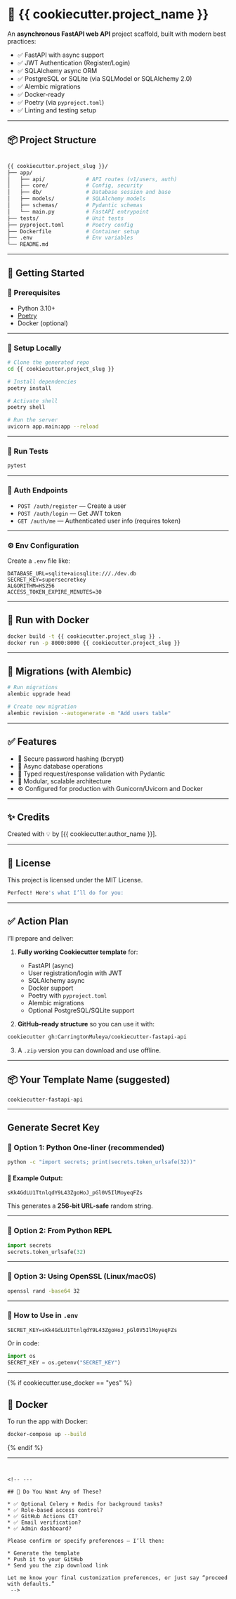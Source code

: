 # 🚀 {{ cookiecutter.project_name }}

An **asynchronous FastAPI web API** project scaffold, built with modern best practices:

- ✅ FastAPI with async support
- ✅ JWT Authentication (Register/Login)
- ✅ SQLAlchemy async ORM
- ✅ PostgreSQL or SQLite (via SQLModel or SQLAlchemy 2.0)
- ✅ Alembic migrations
- ✅ Docker-ready
- ✅ Poetry (via `pyproject.toml`)
- ✅ Linting and testing setup

---

## 📦 Project Structure

```bash

{{ cookiecutter.project_slug }}/
├── app/
│   ├── api/             # API routes (v1/users, auth)
│   ├── core/            # Config, security
│   ├── db/              # Database session and base
│   ├── models/          # SQLAlchemy models
│   ├── schemas/         # Pydantic schemas
│   └── main.py          # FastAPI entrypoint
├── tests/               # Unit tests
├── pyproject.toml       # Poetry config
├── Dockerfile           # Container setup
├── .env                 # Env variables
└── README.md

````

---

## 🚀 Getting Started

### 🔧 Prerequisites

- Python 3.10+
- [Poetry](https://python-poetry.org/docs/)
- Docker (optional)

---

### 🧱 Setup Locally

```bash
# Clone the generated repo
cd {{ cookiecutter.project_slug }}

# Install dependencies
poetry install

# Activate shell
poetry shell

# Run the server
uvicorn app.main:app --reload
````

---

### 🧪 Run Tests

```bash
pytest
```

---

### 🔐 Auth Endpoints

* `POST /auth/register` — Create a user
* `POST /auth/login` — Get JWT token
* `GET /auth/me` — Authenticated user info (requires token)

---

### ⚙️ Env Configuration

Create a `.env` file like:

```env
DATABASE_URL=sqlite+aiosqlite:///./dev.db
SECRET_KEY=supersecretkey
ALGORITHM=HS256
ACCESS_TOKEN_EXPIRE_MINUTES=30
```

---

## 🐳 Run with Docker

```bash
docker build -t {{ cookiecutter.project_slug }} .
docker run -p 8000:8000 {{ cookiecutter.project_slug }}
```

---

## 📜 Migrations (with Alembic)

```bash
# Run migrations
alembic upgrade head

# Create new migration
alembic revision --autogenerate -m "Add users table"
```

---

## ✅ Features

* 🔐 Secure password hashing (bcrypt)
* 🧠 Async database operations
* 🧪 Typed request/response validation with Pydantic
* 🧱 Modular, scalable architecture
* ⚙️ Configured for production with Gunicorn/Uvicorn and Docker

---

## ✨ Credits

Created with 💡 by \[{{ cookiecutter.author\_name }}].

---

## 📄 License

This project is licensed under the MIT License.

```bash
Perfect! Here's what I’ll do for you:
```
---

## ✅ Action Plan

I’ll prepare and deliver:

1. **Fully working Cookiecutter template** for:

   * FastAPI (async)
   * User registration/login with JWT
   * SQLAlchemy async
   * Docker support
   * Poetry with `pyproject.toml`
   * Alembic migrations
   * Optional PostgreSQL/SQLite support

2. **GitHub-ready structure** so you can use it with:

```bash
cookiecutter gh:CarringtonMuleya/cookiecutter-fastapi-api
```

3. A `.zip` version you can download and use offline.

---

## 📦 Your Template Name (suggested)

`cookiecutter-fastapi-api`

---
## Generate Secret Key

### 🔐 Option 1: Python One-liner (recommended)

```bash
python -c "import secrets; print(secrets.token_urlsafe(32))"
```

#### 🔢 Example Output:

```
sKk4GdLU1TtnlqdY9L43ZgoHoJ_pGl0V5IlMoyeqFZs
```

This generates a **256-bit URL-safe** random string.

---

### 🔐 Option 2: From Python REPL

```python
import secrets
secrets.token_urlsafe(32)
```

---

### 🔐 Option 3: Using OpenSSL (Linux/macOS)

```bash
openssl rand -base64 32
```

---

### 📌 How to Use in `.env`

```env
SECRET_KEY=sKk4GdLU1TtnlqdY9L43ZgoHoJ_pGl0V5IlMoyeqFZs
```

Or in code:

```python
import os
SECRET_KEY = os.getenv("SECRET_KEY")
```

---


{% if cookiecutter.use_docker == "yes" %}
## 🐳 Docker

To run the app with Docker:

```bash
docker-compose up --build
```

{% endif %}


---

```


<!-- ---

## 🔄 Do You Want Any of These?

* ✅ Optional Celery + Redis for background tasks?
* ✅ Role-based access control?
* ✅ GitHub Actions CI?
* ✅ Email verification?
* ✅ Admin dashboard?

Please confirm or specify preferences — I’ll then:

* Generate the template
* Push it to your GitHub
* Send you the zip download link

Let me know your final customization preferences, or just say “proceed with defaults.”
 -->
